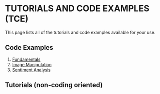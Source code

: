# TUTORIALS AND CODE EXAMPLES (TCE)

This page lists all of the tutorials and code examples available for your use. 

## Code Examples

1. [Fundamentals](https://chagag.github.io/pacwiki/tutorialsCodeExamples/codeExamples/fundamentals/)
2. [Image Manipulation](https://chagag.github.io/pacwiki/tutorialsCodeExamples/codeExamples/image_manipulation/)
3. [Sentiment Analysis](https://chagag.github.io/pacwiki/tutorialsCodeExamples/codeExamples/sentiment_analysis/)

## Tutorials (non-coding oriented)
  

